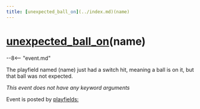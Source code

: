 ```yaml
---
title: [unexpected_ball_on](../index.md)(name)
---
```


# [unexpected_ball_on](../index.md)(name)


--8<-- "event.md"

The playfield named (name) just had a switch hit, meaning a ball is on
it, but that ball was not expected.

*This event does not have any keyword arguments*

Event is posted by [playfields:](../config/playfields.md)
